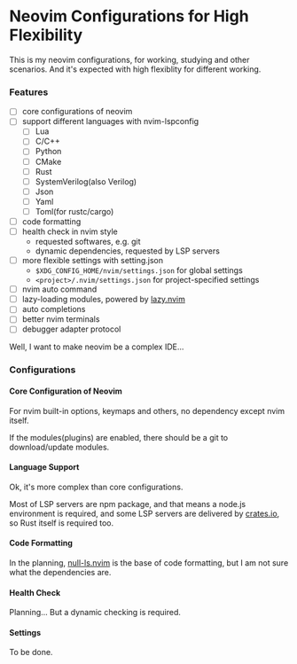 # Neovim Configurations for High Flexibility

This is my neovim configurations, for working, studying and other scenarios. And it's expected with high flexiblity for different working.

### Features

- [ ] core configurations of neovim
- [ ] support different languages with nvim-lspconfig
    - [ ] Lua
    - [ ] C/C++
    - [ ] Python
    - [ ] CMake
    - [ ] Rust
    - [ ] SystemVerilog(also Verilog)
    - [ ] Json
    - [ ] Yaml
    - [ ] Toml(for rustc/cargo)
- [ ] code formatting
- [ ] health check in nvim style
    - requested softwares, e.g. git
    - dynamic dependencies, requested by LSP servers
- [ ] more flexible settings with setting.json
    - `$XDG_CONFIG_HOME/nvim/settings.json` for global settings
    - `<project>/.nvim/settings.json` for project-specified settings
- [ ] nvim auto command
- [ ] lazy-loading modules, powered by [lazy.nvim](https://github.com/folke/lazy.nvim)
- [ ] auto completions
- [ ] better nvim terminals
- [ ] debugger adapter protocol

Well, I want to make neovim be a complex IDE...

### Configurations

#### Core Configuration of Neovim

For nvim built-in options, keymaps and others, no dependency except nvim itself.

If the modules(plugins) are enabled, there should be a git to download/update modules.

#### Language Support

Ok, it's more complex than core configurations.

Most of LSP servers are npm package, and that means a node.js environment is required, and some LSP servers are delivered by [crates.io](https://crates.io), so Rust itself is required too.

#### Code Formatting

In the planning, [null-ls.nvim](https://github.com/jose-elias-alvarez/null-ls.nvim) is the base of code formatting, but I am not sure what the dependencies are.

#### Health Check

Planning... But a dynamic checking is required.

#### Settings

To be done.
